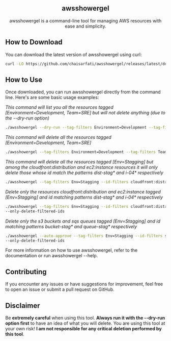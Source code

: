 <p align="center">
    <h2 align="center">awsshowergel</h2>
    <p align="center">awsshowergel is a command-line tool for managing AWS resources with ease and simplicity.</p>

</p>


## How to Download

You can download the latest version of awsshowergel using curl:

```bash
curl -LO https://github.com/chaisarfati/awsshowergel/releases/latest/download/awsshowergel
```

## How to Use
Once downloaded, you can run awsshowergel directly from the command line. 
Here's are some basic usage examples:

_This command will list you all the resources tagged [Environment=Development, Team=SRE] but will not delete anything 
(due to the --dry-run option)_ 
```bash
./awsshowergel --dry-run --tag-filters Environment=Development --tag-filters Team=SRE
```

_This command will delete all the resources tagged [Environment=Development, Team=SRE]_
```bash
./awsshowergel --tag-filters Environment=Development --tag-filters Team=SRE
```

_This command will delete all the resources tagged [Env=Stagging] but among the cloudfront:distribution and ec2:instance 
resources it will only delete those whose id match the patterns dist-stag* and i-04* respectively_
```bash
./awsshowergel --tag-filters Env=Stagging --id-filters cloudfront:distribution=dist-stag* --id-filters ec2:instance=i-04*
```

_Delete only the resources cloudfront:distribution and ec2:instance tagged [Env=Stagging] and id matching patterns dist-stag* and i-04* respectively_ 
```bash
./awsshowergel --tag-filters Env=Stagging --id-filters cloudfront:distribution=dist-stag* --id-filters ec2:instance=i-04* 
--only-delete-filtered-ids
```

_Delete only the s3 buckets and sqs queues tagged [Env=Stagging] and id matching patterns bucket-stag* and queue-stag* respectively_ 

```bash
./awsshowergel --auto-approve --tag-filters Env=Stagging --id-filters s3:s3=bucket-stag* --id-filters sqs:sqs=queue-stag* 
--only-delete-filtered-ids
```

For more information on how to use awsshowergel, refer to the documentation or run awsshowergel --help.

## Contributing
If you encounter any issues or have suggestions for improvement, feel free to open an issue or submit a pull request on GitHub.

## Disclaimer
Be **extremely careful** when using this tool. 
**Always run it with the --dry-run option first** to have an idea of what you will delete.
You are using this tool at your own risk! **I am not responsible for any critical deletion performed by this tool**.

